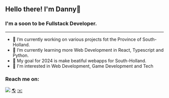## Hello there! I'm Danny👋

### I'm a soon to be Fullstack Developer.
--- 

- 🔭 I’m currently working on various projects fot the Province of South-Holland.
- 🌱 I’m currently learning more Web Development in React, Typescript and Python.
- 🚀 My goal for 2024 is make beatiful webapps for South-Holland.
- 💬 I'm interested in Web Development, Game Development and Tech

### Reach me on:

[<img src="https://content.linkedin.com/content/dam/me/business/en-us/amp/brand-site/v2/bg/LI-Bug.svg.original.svg">](https://www.linkedin.com/in/-danny-peters-/)
[🌎](https://danny-peters.nl/)
[✉️](mailto:danny.peters@newskool.nl)

<!--
**P97Danny/P97Danny** is a ✨ _special_ ✨ repository because its `README.md` (this file) appears on your GitHub profile.

Here are some ideas to get you started:

- 🔭 I’m currently working on ...
- 🌱 I’m currently learning ...
- 👯 I’m looking to collaborate on ...
- 🤔 I’m looking for help with ...
- 💬 Ask me about ...
- 📫 How to reach me: ...
- 😄 Pronouns: ...
- ⚡ Fun fact: ...
-->
